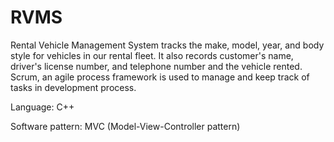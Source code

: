 # RVMS
Rental Vehicle Management System tracks the make, model, year, and body style for vehicles in our rental fleet. It also records customer's name, driver's license number, and telephone number and the vehicle rented. Scrum, an agile process framework is used to manage and keep track of tasks in development process. 


Language: C++


Software pattern: MVC (Model-View-Controller pattern)

